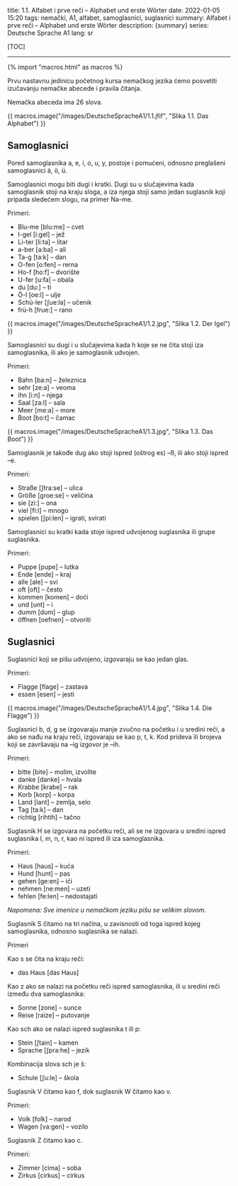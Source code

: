 title: 1.1. Alfabet i prve reči – Alphabet und erste Wörter
date: 2022-01-05 15:20
tags: nemački, A1, alfabet, samoglasnici, suglasnici
summary: Alfabet i prve reči – Alphabet und erste Wörter
description: {summary}
series: Deutsche Sprache A1
lang: sr


[TOC]

-----

{% import "macros.html" as macros %}


Prvu nastavnu jedinicu početnog kursa nemačkog jezika ćemo posvetiti izučavanju nemačke abecede i pravila čitanja. 

Nemačka abeceda ima 26 slova. 

{{ macros.image("/images/DeutscheSpracheA1/1.1.jfif", "Slika 1.1. Das Alphabet") }}


## Samoglasnici 

Pored samoglasnika a, e, i, o, u, y, postoje i pomućeni, odnosno preglašeni samoglasnici ä, ö, ü. 

Samoglasnici mogu biti dugi i kratki. Dugi su u slučajevima kada samoglasnik stoji na kraju sloga, a iza njega stoji samo jedan suglasnik koji pripada sledećem slogu, na primer Na-me. 

Primeri: 

- Blu-me [blu:me] – cvet 
- I-gel [i:gel] – jež 
- Li-ter [li:ta] – litar 
- a-ber [a:ba] – ali 
- Ta-g [ta:k] – dan 
- O-fen [o:fen] – rerna 
- Ho-f [ho:f] – dvorište 
- U-fer [u:fa] – obala 
- du [du:] – ti 
- Ö-l [oe:l] – ulje 
- Schü-ler [∫ue:la] – učenik 
- frü-h [frue:] – rano 

{{ macros.image("/images/DeutscheSpracheA1/1.2.jpg", "Slika 1.2. Der Igel") }}

Samoglasnici su dugi i u slučajevima kada h koje se ne čita stoji iza samoglasnika, ili ako je samoglasnik udvojen. 

Primeri: 

- Bahn [ba:n] – železnica 
- sehr [ze:a] – veoma 
- ihn [i:n] – njega 
- Saal [za:l] – sala 
- Meer [me:a] – more 
- Boot [bo:t] – čamac 

{{ macros.image("/images/DeutscheSpracheA1/1.3.jpg", "Slika 1.3. Das Boot") }}

Samoglasnik je takođe dug ako stoji ispred (oštrog es) –ß, ili ako stoji ispred –e. 

Primeri: 

- Straße [∫tra:se] – ulica 
- Größe [groe:se] – veličina 
- sie [zi:] – ona 
- viel [fi:l] – mnogo 
- spielen [∫pi:len] – igrati, svirati 

Samoglasnici su kratki kada stoje ispred udvojenog suglasnika ili grupe suglasnika. 

Primeri: 

- Puppe [pupe] – lutka 
- Ende [ende] – kraj 
- alle [ale] – svi 
- oft [oft] – često 
- kommen [komen] – doći 
- und [unt] – i 
- dumm [dum] – glup 
- öffnen [oefnen] – otvoriti 


## Suglasnici 

Suglasnici koji se pišu udvojeno, izgovaraju se kao jedan glas. 

Primeri: 

- Flagge [flage] – zastava 
- essen [esen] – jesti 

{{ macros.image("/images/DeutscheSpracheA1/1.4.jpg", "Slika 1.4. Die Flagge") }}

Suglasnici b, d, g se izgovaraju manje zvučno na početku i u sredini reči, a ako se nađu na kraju reči, izgovaraju se kao p, t, k. Kod prideva ili brojeva koji se završavaju na –ig izgovor je –ih. 

Primeri: 

- bitte [bite] – molim, izvolite 
- danke [danke] – hvala 
- Krabbe [krabe] – rak 
- Korb [korp] – korpa 
- Land [lant] – zemlja, selo 
- Tag [ta:k] – dan 
- richtig [rihtih] – tačno 

Suglasnik H se izgovara na početku reči, ali se ne izgovara u sredini ispred suglasnika l, m, n, r, kao ni ispred ili iza samoglasnika. 

Primeri: 

- Haus [haus] – kuća 
- Hund [hunt] – pas 
- gehen [ge:en] – ići 
- nehmen [ne:men] – uzeti 
- fehlen [fe:len] – nedostajati 

*Napomena: 
Sve imenice u nemačkom jeziku pišu se velikim slovom.* 

Suglasnik S čitamo na tri načina, u zavisnosti od toga ispred kojeg samoglasnika, odnosno suglasnika se nalazi. 

Primeri 

Kao s se čita na kraju reči: 
- das Haus [das Haus] 

Kao z ako se nalazi na početku reči ispred samoglasnika, ili u sredini reči između dva samoglasnika: 

- Sonne [zone] – sunce 
- Reise [raize] – putovanje 

Kao sch ako se nalazi ispred suglasnika t ili p: 

- Stein [∫tain] – kamen 
- Sprache [∫pra:he] – jezik 

Kombinacija slova sch je š: 
- Schule [∫u:le] – škola 

Suglasnik V čitamo kao f, dok suglasnik W čitamo kao v. 

Primeri: 

- Volk [folk] – narod 
- Wagen [va:gen] – vozilo 

Suglasnik Z čitamo kao c. 

Primeri: 

- Zimmer [cima] – soba 
- Zirkus [cirkus] – cirkus
